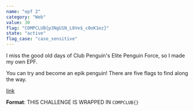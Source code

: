 ```yaml
---
name: "epf 2"
category: "Web"
value: 30
flag: "COMPCLUB{p3NgU1N_L0Ve$_c0oK1ez}"
state: "active"
flag_case: "case_sensitive"
---
```


I miss the good old days of Club Penguin's Elite Penguin Force, so I made my own EPF.

You can try and become an epik penguin! There are five flags to find along the way.

[link](https://epf.ctf.csesoc.app)

**Format**: THIS CHALLENGE IS WRAPPED IN `COMPCLUB{}`
